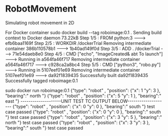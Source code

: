 # RobotMovement
Simulating robot movement in 2D 

For Docker container
sudo docker build --tag roboimage:0.1 .
Sending build context to Docker daemon  73.22kB
Step 1/5 : FROM python:3
 ---> efb6baa1169f
Step 2/5 : WORKDIR /dockerTrial
Removing intermediate container 386b110578b1
 ---> 1b40ad149f0d
Step 3/5 : ADD . /dockerTrial
 ---> 71e54daeb8e0
Step 4/5 : CMD ["echo", "ImageCreated& abt To launch"]
 ---> Running in a564fa46f717
Removing intermediate container a564fa46f717
 ---> c928ca2a8bc4
Step 5/5 : CMD ["python3", "robo.py"]
 ---> Running in 5107eef01e69
Removing intermediate container 5107eef01e69
 ---> da92f1839435
Successfully built da92f1839435
Successfully tagged roboimage:0.1

sudo docker run roboimage:0.1
{"type": "robot" , "position": {"x": 1 "y": 3 }, "bearing":" north "}
{"type": "robot" , "position": {"x": 5 "y": 1 }, "bearing":" east "}
--------------------UNIT TEST TC OUTPUT BELOW--------------------
{"type": "robot" , "position": {"x": 0 "y": 0 }, "bearing":" south "}
test case passed
{"type": "robot" , "position": {"x": 0 "y": 0 }, "bearing":" south "}
test case passed
{"type": "robot" , "position": {"x": 3 "y": 5 }, "bearing":" north "}
test case passed
{"type": "robot" , "position": {"x": 3 "y": 3 }, "bearing":" south "}
test case passed
